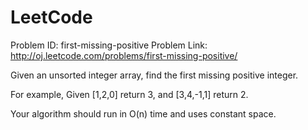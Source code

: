 LeetCode
========

Problem ID: first-missing-positive
Problem Link: http://oj.leetcode.com/problems/first-missing-positive/

Given an unsorted integer array, find the first missing positive integer.

For example,
Given [1,2,0] return 3,
and [3,4,-1,1] return 2.

Your algorithm should run in O(n) time and uses constant space.
